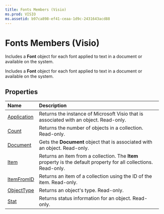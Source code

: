 ```yaml
---
title: Fonts Members (Visio)
ms.prod: VISIO
ms.assetid: b97ca898-ef41-ceaa-1d9c-2431643acd88
---
```



# Fonts Members (Visio)
Includes a  **Font** object for each font applied to text in a document or available on the system.

Includes a  **Font** object for each font applied to text in a document or available on the system.


## Properties



|**Name**|**Description**|
|:-----|:-----|
|[Application](fonts-application-property-visio.md)|Returns the instance of Microsoft Visio that is associated with an object. Read-only.|
|[Count](fonts-count-property-visio.md)|Returns the number of objects in a collection. Read-only.|
|[Document](fonts-document-property-visio.md)|Gets the  **Document** object that is associated with an object. Read-only.|
|[Item](fonts-item-property-visio.md)|Returns an item from a collection. The  **Item** property is the default property for all collections. Read-only.|
|[ItemFromID](fonts-itemfromid-property-visio.md)|Returns an item of a collection using the ID of the item. Read-only.|
|[ObjectType](fonts-objecttype-property-visio.md)|Returns an object's type. Read-only.|
|[Stat](fonts-stat-property-visio.md)|Returns status information for an object. Read-only.|

